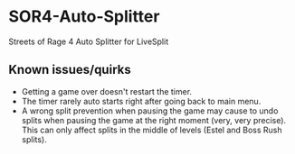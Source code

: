 # SOR4-Auto-Splitter
Streets of Rage 4 Auto Splitter for LiveSplit

## Known issues/quirks
* Getting a game over doesn't restart the timer.
* The timer rarely auto starts right after going back to main menu.
* A wrong split prevention when pausing the game may cause to undo splits when pausing the game at the right moment (very, very precise). This can only affect splits in the middle of levels (Estel and Boss Rush splits).
